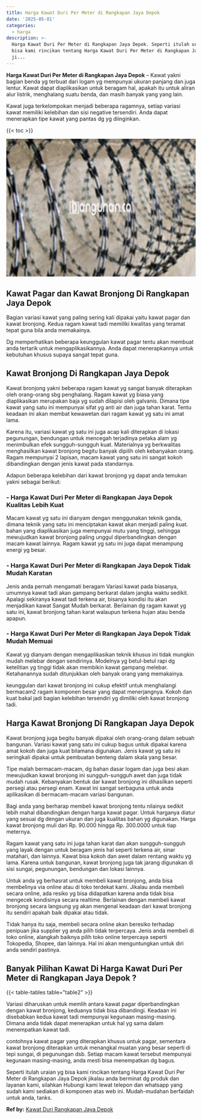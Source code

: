 ```yaml
---
title: Harga Kawat Duri Per Meter di Rangkapan Jaya Depok
date: '2025-05-01'
categories:
  - harga
description: >-
  Harga Kawat Duri Per Meter di Rangkapan Jaya Depok. Seperti itulah uraian yg
  bisa kami rincikan tentang Harga Kawat Duri Per Meter di Rangkapan Jaya Depok
  ji...
---
```


**Harga Kawat Duri Per Meter di Rangkapan Jaya Depok** – Kawat yakni bagian benda yg terbuat dari logam yg mempunyai ukuran panjang dan juga lentur. Kawat dapat diaplikasikan untuk beragam hal, apakah itu untuk aliran alur listrik, menghalang suatu benda, dan masih banyak yang yang lain.

Kawat juga terkelompokan menjadi beberapa ragamnya, setiap variasi kawat memiliki kelebihan dan sisi negative tersendiri. Anda dapat menerapkan tipe kawat yang pantas dg yg diinginkan.

{{< toc >}}

![Harga Kawat Duri Per Meter di Rangkapan Jaya Depok](/images/jual-kawat-murah32.png)

## Kawat Pagar dan Kawat Bronjong Di Rangkapan Jaya Depok

Bagian variasi kawat yang paling sering kali dipakai yaitu kawat pagar dan kawat bronjong. Kedua ragam kawat tadi memiliki kwalitas yang teramat tepat guna bila anda memakainya.

Dg memperhatikan beberapa keunggulan kawat pagar tentu akan membuat anda tertarik untuk mengaplikasikannya. Anda dapat menerapkannya untuk kebutuhan khusus supaya sangat tepat guna.

## Kawat Bronjong Di Rangkapan Jaya Depok

Kawat bronjong yakni beberapa ragam kawat yg sangat banyak diterapkan oleh orang-orang sbg penghalang. Ragam kawat yg biasa yang diaplikasikan merupakan baja yg sudah dilapisi oleh galvanis. Dimana tipe kawat yang satu ini mempunyai sifat yg anti air dan juga tahan karat. Tentu keadaan ini akan membat kewawetan dari ragam kawat yg satu ini amat lama.

Karena itu, variasi kawat yg satu ini juga acap kali diterapkan di lokasi pegunungan, bendungan untuk mencegah terjadinya petaka alam yg menimbulkan efek sungguh-sungguh kuat. Materialnya yg berkwalitas menghasilkan kawat bronjong begitu banyak dipilih oleh kebanyakan orang. Ragam mempunyai 2 lapisan, macam kawat yang satu ini sangat kokoh dibandingkan dengan jenis kawat pada standarnya.

Adapun beberapa kelebihan dari kawat bronjong yg dapat anda temukan yakni sebagai berikut:

### \- Harga Kawat Duri Per Meter di Rangkapan Jaya Depok Kualitas Lebih Kuat

Macam kawat yg satu ini dianyam dengan menggunakan teknik ganda, dimana teknik yang satu ini menciptakan kawat akan menjadi paling kuat. bahan yang diaplikasikan juga mempunyai mutu yang tinggi, sehingga mewujudkan kawat bronjong paling unggul diperbandingkan dengan macam kawat lainnya. Ragam kawat yg satu ini juga dapat menampung energi yg besar.

### \- Harga Kawat Duri Per Meter di Rangkapan Jaya Depok Tidak Mudah Karatan

Jenis anda pernah mengamati beragam Variasi kawat pada biasanya, umumnya kawat tadi akan gampang berkarat dalam jangka waktu sedikit. Apalagi sekiranya kawat tadi terkena air, bisanya kondisi itu akan menjadikan kawat Sangat Mudah berkarat. Berlainan dg ragam kawat yg satu ini, kawat bronjong tahan karat walaupun terkena hujan atau benda apapun.

### \- Harga Kawat Duri Per Meter di Rangkapan Jaya Depok Tidak Mudah Memuai

Kawat yg dianyam dengan mengaplikasikan teknik khusus ini tidak mungkin mudah melebar dengan sendirinya. Modelnya yg betul-betul rapi dg ketelitian yg tinggi tidak akan membikin kawat gampang melebar. Ketahanannya sudah ditunjukkan oleh banyak orang yang memakainya.

keunggulan dari kawat bronjong ini cukup efektif untuk menghalangi bermacam2 ragam komponen besar yang dapat menerjangnya. Kokoh dan kuat bakal jadi bagian kelebihan tersendiri yg dimiliki oleh kawat bronjong tadi.

## Harga Kawat Bronjong Di Rangkapan Jaya Depok

Kawat bronjong juga begitu banyak dipakai oleh orang-orang dalam sebuah bangunan. Variasi kawat yang satu ini cukup bagus untuk dipakai karena amat kokoh dan juga kuat bilamana digunakan. Jenis kawat yg satu ini seringkali dipakai untuk pembuatan benteng dalam skala yang besar.

Tipe malah bermacam-macam, dg bahan dasar logam dan juga besi akan mewujudkan kawat bronjong ini sungguh-sungguh awet dan juga tidak mudah rusak. Kebanyakan bentuk dar kawat bronjong ini dihasilkan seperti persegi atau persegi enam. Kawat ini sangat serbaguna untuk anda aplikasikan di bermacam-macam variasi bangunan.

Bagi anda yang berharap membeli kawat bronjong tentu nilainya sedikit lebih mahal dibandingkan dengan harga kawat pagar. Untuk harganya diatur yang sesuai dg dengan ukuran dan juga kualitas bahan yg digunakan. Harga kawat bronjong muli dari Rp. 90.000 hingga Rp. 300.0000 untuk tiap meternya.

Ragam kawat yang satu ini juga tahan karat dan akan sungguh-sungguh yang layak dengan untuk beragam jenis hal seperti terkena air, sinar matahari, dan lainnya. Kawat bisa kokoh dan awet dalam rentang waktu yg lama. Karena untuk bangunan, kawat bronjong juga tak jarang digunakan di sisi sungai, pegunungan, bendungan dan lokasi lainnya.

Untuk anda yg berhasrat untuk membeli kawat bronjong, anda bisa membelinya via online atau di toko terdekat kami. Jikalau anda membeli secara online, ada resiko yg bisa didapatkan karena anda tidak bisa mengecek kondisinya secara realtime. Berlainan dengan membeli kawat bronjong secara langsung yg akan mengenal keadaan dari kawat bronjong itu sendiri apakah baik dipakai atau tidak.

Tidak hanya itu saja, membeli secara online akan beresiko terhadap penipuan jika supplier yg anda pilih tidak terpercaya. Jenis anda membeli di toko online, alangkah baiknya pilih toko online terpercaya seperti Tokopedia, Shopee, dan lainnya. Hal ini akan menguntungkan untuk diri anda sendiri pastinya.

## Banyak Pilihan Kawat Di Harga Kawat Duri Per Meter di Rangkapan Jaya Depok ?

{{< table-tables table="table2" >}}

Variasi diharuskan untuk memlih antara kawat pagar diperbandingkan dengan kawat bronjong, keduanya tidak bisa dibandingi. Keadaan ini disebabkan kedua kawat tadi mempunyai kegunaan masing-masing. Dimana anda tidak dapat menerapkan untuk hal yg sama dalam menempatkan kawat tadi.

contohnya kawat pagar yang diterapkan khusus untuk pagar, sementara kawat bronjong diterapkan untuk menangkal muatan yang besar seperti di tepi sungai, di pegunungan dsb. Setiap macam kawat tersebut mempunyai kegunaan masing-masing, anda mesti bisa menempatkan dg bagus.

Seperti itulah uraian yg bisa kami rincikan tentang Harga Kawat Duri Per Meter di Rangkapan Jaya Depok jikalau anda berminat dg produk dan layanan kami, silahkan Hubungi kami lewat telepon dan whatsapp yang sudah kami sediakan di komponen atas web ini. Mudah-mudahan berfaidah untuk anda, tanks.

**Ref by:** [Kawat Duri Rangkapan Jaya Depok](https://id.wikipedia.org/wiki/Kawat)
